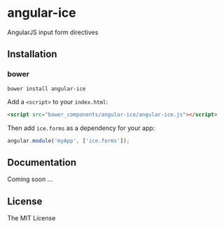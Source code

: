 # angular-ice

AngularJS input form directives

## Installation

### bower

```shell
bower install angular-ice
```

Add a `<script>` to your `index.html`:

```html
<script src="bower_components/angular-ice/angular-ice.js"></script>
```

Then add `ice.forms` as a dependency for your app:

```javascript
angular.module('myApp', ['ice.forms']);
```

## Documentation

Coming soon ...

## License

The MIT License
